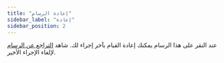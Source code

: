 ```yaml
---
title: "إعادة الرسام"
sidebar_label: "إعادة"
sidebar_position: 2
---
```


عند النقر على هذا الرسام يمكنك إعادة القيام بآخر إجراء لك. شاهد [التراجع عن الرسام](undo) لإلغاء الإجراء الأخير.
